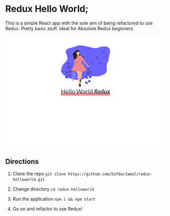 # Redux Hello World;

This is a simple React app with the sole aim of being refactored to use Redux. Pretty basic stuff. Ideal for Absolute Redux beginners.

<p align="center">
  <img src="./src/images/screenshot.png" width="650" alt='Redux in Action'>
</p>

## Directions

1. Clone the repo
   `git clone https://github.com/SafdarJamal/redux-helloworld.git`

2. Change directory
   `cd redux-helloworld`

3. Run the application
   `npm i && npm start`

4. Go on and refactor to use Redux!
